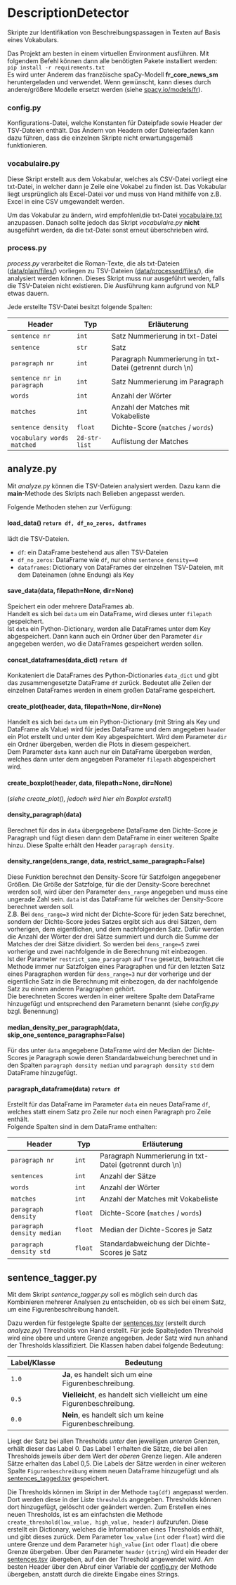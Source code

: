 # DescriptionDetector
Skripte zur Identifikation von Beschreibungspassagen in Texten auf Basis eines Vokabulars.

Das Projekt am besten in einem virtuellen Environment ausführen. Mit folgendem Befehl können dann alle benötigten Pakete installiert werden:\
`pip install -r requirements.txt`\
Es wird unter Anderem das franzöische spaCy-Modell **fr_core_news_sm** heruntergeladen und verwendet. Wenn gewünscht, kann dieses durch andere/größere Modelle ersetzt werden (siehe [spacy.io/models/fr](https://spacy.io/models/fr)).

### config.py
Konfigurations-Datei, welche Konstanten für Dateipfade sowie Header der TSV-Dateien enthält. Das Ändern von Headern oder Dateiepfaden kann dazu führen, dass die einzelnen Skripte nicht erwartungsgemäß funktionieren.

### vocabulaire.py
Diese Skript erstellt aus dem Vokabular, welches als CSV-Datei vorliegt eine txt-Datei, in welcher dann je Zeile eine Vokabel zu finden ist. Das Vokabular liegt ursprünglich als Excel-Datei vor und muss von Hand mithilfe von z.B. Excel in eine CSV umgewandelt werden.

Um das Vokabular zu ändern, wird empfohlen\die txt-Datei [vocabulaire.txt](https://github.com/MiMoText/DescriptionDetector/blob/main/data/vocab/vocabulaire.txt) anzupassen. Danach sollte jedoch das Skript *vocabulaire.py* **nicht** ausgeführt werden, da die txt-Datei sonst erneut überschrieben wird.

### process.py
*process.py* verarbeitet die Roman-Texte, die als txt-Dateien ([data/plain/files/](https://github.com/MiMoText/DescriptionDetector/tree/main/data/plain/files)) vorliegen zu TSV-Dateien ([data/processed/files/](https://github.com/MiMoText/DescriptionDetector/tree/main/data/processed/files)), die analysiert werden können. Dieses Skript muss nur ausgeführt werden, falls die TSV-Dateien nicht existieren. Die Ausführung kann aufgrund von NLP etwas dauern.

Jede erstellte TSV-Datei besitzt folgende Spalten:

Header | Typ | Erläuterung
---|--- | ---
`sentence nr` | `int` | Satz Nummerierung in txt-Datei 
`sentence` | `str` | Satz
`paragraph nr` | `int` | Paragraph Nummerierung in txt-Datei (getrennt durch \n)
`sentence nr in paragraph` | `int` | Satz Nummerierung im Paragraph
`words` | `int` | Anzahl der Wörter
`matches` | `int` | Anzahl der Matches mit Vokabeliste
`sentence density` | `float` | Dichte-Score (`matches` / `words`)
`vocabulary words matched` | `2d-str-list` | Auflistung der Matches

## analyze.py
Mit *analyze.py* können die TSV-Dateien analysiert werden. Dazu kann die **main**-Methode des Skripts nach Belieben angepasst werden.

Folgende Methoden stehen zur Verfügung:

#### load_data() `return df, df_no_zeros, datframes`
lädt die TSV-Dateien.
* `df`: ein DataFrame bestehend aus allen TSV-Dateien
* `df_no_zeros`: DataFrame wie `df`, nur ohne `sentence_density==0`
* `dataframes`: Dictionary von DataFrames der einzelnen TSV-Dateien, mit dem Dateinamen (ohne Endung) als Key

#### save_data(data, filepath=None, dir=None)
Speichert ein oder mehrere DataFrames ab.\
Handelt es sich bei `data` um ein DataFrame, wird dieses unter `filepath` gespeichert.\
Ist `data` ein Python-Dictionary, werden alle DataFrames unter dem Key abgespeichert. Dann kann auch ein Ordner über den Parameter `dir` angegeben werden, wo die DataFrames gespeichert werden sollen.

#### concat_dataframes(data_dict) `return df`
Konkateniert die DataFrames des Python-Dictionaries `data_dict` und gibt das zusammengesetzte DataFrame `df` zurück. Bedeutet alle Zeilen der einzelnen DataFrames werden in einem großen DataFrame gespeichert. 

#### create_plot(header, data, filepath=None, dir=None)
Handelt es sich bei `data` um ein Python-Dictionary (mit String als Key und DataFrame als Value) wird für jedes DataFrame und dem angegeben `header` ein Plot erstellt und unter dem Key abgespeichtert. Wird dem Parameter `dir` ein Ordner übergeben, werden die Plots in diesem gespeichert.\
Dem Parameter `data` kann auch nur ein DataFrame übergeben werden, welches dann unter dem angegeben Parameter `filepath` abgespeichert wird.

#### create_boxplot(header, data, filepath=None, dir=None)
(*siehe create_plot(), jedoch wird hier ein Boxplot erstellt*)

#### density_paragraph(data)
Berechnet für das in `data` übergegebene DataFrame den Dichte-Score je Paragraph und fügt diesen dann dem DataFrame in einer weiteren Spalte hinzu. Diese Spalte erhält den Header `paragraph density`.

#### density_range(dens_range, data, restrict_same_paragraph=False)
Diese Funktion berechnet den Density-Score für Satzfolgen angegebener Größen. Die Größe der Satzfolge, für die der Density-Score berechnet werden soll, wird über den Parameter `dens_range` angegeben und muss eine ungerade Zahl sein. `data` ist das DataFrame für welches der Density-Score berechnet werden soll.\
Z.B. Bei `dens_range=3` wird nicht der Dichte-Score für jeden Satz berechnet, sondern der Dichte-Score jedes Satzes ergibt sich aus drei Sätzen, dem vorherigen, dem eigentlichen, und dem nachfolgenden Satz. Dafür werden die Anzahl der Wörter der drei Sätze summiert und durch die Summe der Matches der drei Sätze dividiert. So werden bei `dens_range=5` zwei vorherige und zwei nachfolgende in die Berechnung mit einbezogen.\
Ist der Parameter `restrict_same_paragraph` auf `True` gesetzt, betrachtet die Methode immer nur Satzfolgen eines Paragraphen und für den letzten Satz eines Paragraphen werden für `dens_range=3` nur der vorherige und der eigentliche Satz in die Berechnung mit einbezogen, da der nachfolgende Satz zu einem anderen Paragraphen gehört.\
Die berechneten Scores werden in einer weitere Spalte dem DataFrame hinzugefügt und entsprechend den Parametern benannt (siehe *config.py* bzgl. Benennung)

#### median_density_per_paragraph(data, skip_one_sentence_paragraphs=False)
Für das unter `data` angegebene DataFrame wird der Median der Dichte-Scores je Paragraph sowie deren Standardabweichung berechnet und in den Spalten `paragraph density median` und `paragraph density std` dem DataFrame hinzugefügt.

#### paragraph_dataframe(data) `return df`
Erstellt für das DataFrame im Parameter `data` ein neues DataFrame `df`, welches statt einem Satz pro Zeile nur noch einen Paragraph pro Zeile enthält.\
Folgende Spalten sind in dem DataFrame enthalten:

Header | Typ | Erläuterung
---|--- | ---
`paragraph nr` | `int` | Paragraph Nummerierung in txt-Datei (getrennt durch \n)
`sentences` | `int` | Anzahl der Sätze
`words` | `int` | Anzahl der Wörter
`matches` | `int` | Anzahl der Matches mit Vokabeliste
`paragraph density` | `float` | Dichte-Score (`matches` / `words`)
`paragraph density median` | `float` | Median der Dichte-Scores je Satz
`paragraph density std` | `float` | Standardabweichung der Dichte-Scores je Satz

## sentence_tagger.py
Mit dem Skript *sentence_tagger.py* soll es möglich sein durch das Kombinieren mehrerer Analysen zu entscheiden, ob es sich bei einem Satz, um eine Figurenbeschreibung handelt.

Dazu werden für festgelegte Spalte der [sentences.tsv](https://github.com/MiMoText/DescriptionDetector/blob/main/data/analysis/sentences.tsv) (erstellt durch *analyze.py*) Thresholds von Hand erstellt. Für jede Spalte/jeden Threshold wird eine obere und untere Grenze angegeben. Jeder Satz wird nun anhand der Thresholds klassifiziert. Die Klassen haben dabei folgende Bedeutung:

Label/Klasse | Bedeutung
---|---
`1.0` | **Ja**, es handelt sich um eine Figurenbeschreibung.
`0.5` | **Vielleicht**, es handelt sich vielleicht um eine Figurenbeschreibung.
`0.0` | **Nein**, es handelt sich um keine Figurenbeschreibung.

Liegt der Satz bei allen Thresholds *unter* den jeweiligen *unteren* Grenzen, erhält dieser das Label 0. Das Label 1 erhalten die Sätze, die bei allen Thresholds jeweils *über* dem Wert der *oberen* Grenze liegen. Alle anderen Sätze erhalten das Label 0,5. Die Labels der Sätze werden in einer weiteren Spalte `Figurenbeschreibung` einem neuen DataFrame hinzugefügt und als [sentences_tagged.tsv](https://github.com/MiMoText/DescriptionDetector/blob/main/data/analysis/sentences_tagged.tsv) gespeichert.

Die Thresholds können im Skript in der Methode `tag(df)` angepasst werden. Dort werden diese in der Liste `thresholds` angegeben. Thresholds können dort hinzugefügt, gelöscht oder geändert werden. Zum Erstellen eines neuen Thresholds, ist es am einfachsten die Methode `create_threshold(low_value, high_value, header)` aufzurufen. Diese erstellt ein Dictionary, welches die Informationen eines Thresholds enthält, und gibt dieses zurück. Dem Parameter `low_value` (`int` oder `float`) wird die untere Grenze und dem Parameter `high_value` (`int` oder `float`) die obere Grenze übergeben. Über den Parameter `header` (`string`) wird ein Header der [sentences.tsv](https://github.com/MiMoText/DescriptionDetector/blob/main/data/analysis/sentences.tsv) übergeben, auf den der Threshold angewendet wird. Am besten Header über den Abruf einer Variable der [config.py](https://github.com/MiMoText/DescriptionDetector/blob/main/config.py) der Methode übergeben, anstatt durch die direkte Eingabe eines Strings.